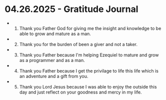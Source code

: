 # 04.26.2025 - Gratitude Journal

- 1. Thank you Father God for giving me the insight and knowledge to be able to grow and mature as a man.
- 2. Thank you for the burden of been a giver and not a taker.
- 3. Thank you Father because I'm helping Ezequiel to mature and grow as a programmer and as a man.
- 4. Thank you Father because I get the privilage to life this life which is an adventure and a gift from you.
- 5. Thank you Lord Jesus because I was able to enjoy the outside this day and just reflect on your goodness and mercy in my life.
